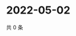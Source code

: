 # 2022-05-02

共 0 条

<!-- BEGIN WEIBO -->
<!-- 最后更新时间 Mon May 02 2022 11:53:12 GMT+0800 (China Standard Time) -->

<!-- END WEIBO -->
